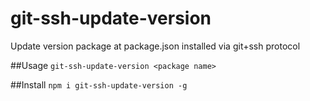 # git-ssh-update-version
Update version package at package.json installed via git+ssh protocol

##Usage 
`git-ssh-update-version <package name>`

##Install
`npm i git-ssh-update-version -g`
